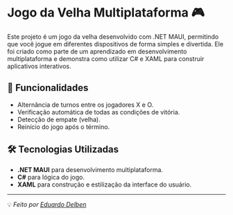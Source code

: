 # Jogo da Velha Multiplataforma 🎮

Este projeto é um jogo da velha desenvolvido com .NET MAUI, permitindo que você jogue em diferentes dispositivos de forma simples e divertida. Ele foi criado como parte de um aprendizado em desenvolvimento multiplataforma e demonstra como utilizar C# e XAML para construir aplicativos interativos.

## 📝 Funcionalidades
- Alternância de turnos entre os jogadores X e O.
- Verificação automática de todas as condições de vitória.
- Detecção de empate (velha).
- Reinício do jogo após o término.

## 🛠️ Tecnologias Utilizadas
- **.NET MAUI** para desenvolvimento multiplataforma.
- **C#** para lógica do jogo.
- **XAML** para construção e estilização da interface do usuário.
---
💡 *Feito por [Eduardo Delben](https://github.com/eduardodelben)*
